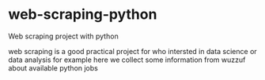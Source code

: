 # web-scraping-python
Web scraping project with python

web scraping is a good practical project for who intersted in data science or data analysis
for example here we collect some information from wuzzuf about available python jobs
